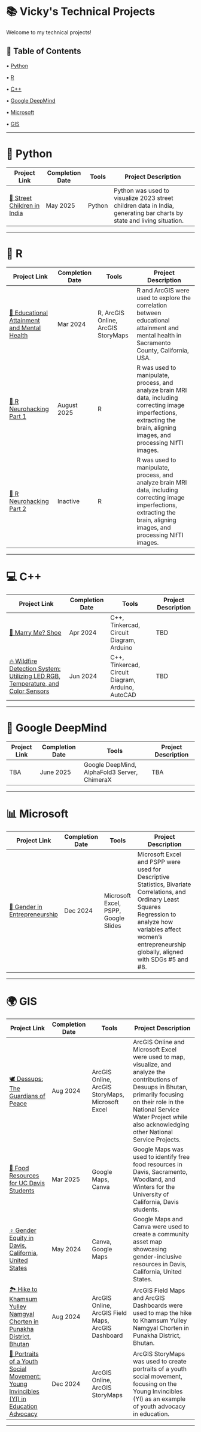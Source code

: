 # 📚 Vicky's Technical Projects
Welcome to my technical projects! <p>
## 📑 Table of Contents <br>
• [Python](https://github.com/redefiningvicky/Technical-Projects?tab=readme-ov-file#-python-)  <p>
• [R](https://github.com/redefiningvicky/Technical-Projects?tab=readme-ov-file#-python-)  <p>
• [C++](https://github.com/redefiningvicky/Technical-Projects?tab=readme-ov-file#-c-)  <p>
• [Google DeepMind](https://github.com/redefiningvicky/Technical-Projects/edit/main/README.md#-google-deepmind-)  <p>
• [Microsoft](https://github.com/redefiningvicky/Technical-Projects?tab=readme-ov-file#-microsoft-excel-)  <p> 
• [GIS](https://github.com/redefiningvicky/Technical-Projects?tab=readme-ov-file#-gis-)  <p>

---
# 🐍 Python <br>

| Project Link  | Completion Date | Tools | Project Description |
| ------------- | ------------- | ------------- | ------------- |
| [🧸 Street Children in India](https://github.com/redefiningvicky/Street-Children-in-India) | May 2025  | Python  | Python was used to visualize 2023 street children data in India, generating bar charts by state and living situation.  |

---
# 🔵 R <br>

| Project Link  | Completion Date | Tools | Project Description |
| ------------- | ------------- | ------------- | ------------- |
| [🧠 Educational Attainment and Mental Health](https://github.com/redefiningvicky/Educational-Attainment-and-Mental-Health)  | Mar 2024  | R, ArcGIS Online, ArcGIS StoryMaps  | R and ArcGIS were used to explore the correlation between educational attainment and mental health in Sacramento County, California, USA.  |
| [🔬 R Neurohacking Part 1](https://github.com/redefiningvicky/R-Neurohacking-Part-1)  | August 2025  | R  | R was used to manipulate, process, and analyze brain MRI data, including correcting image imperfections, extracting the brain, aligning images, and processing NIfTI images.  |
| [🔬 R Neurohacking Part 2](https://github.com/redefiningvicky/R-Neurohacking-Part-2)  | Inactive  | R  | R was used to manipulate, process, and analyze brain MRI data, including correcting image imperfections, extracting the brain, aligning images, and processing NIfTI images.  |

---
# 💻 C++ <br>

| Project Link  | Completion Date | Tools | Project Description |
| ------------- | ------------- | ------------- | ------------- |
| [🥿 Marry Me? Shoe](https://github.com/redefiningvicky/Marry-Me-Shoe)  | Apr 2024  | C++, Tinkercad, Circuit Diagram, Arduino  | TBD  |
| [🔥 Wildfire Detection System: Utilizing LED RGB, Temperature, and Color Sensors](https://github.com/redefiningvicky/Wildfire-Detection-System)  | Jun 2024  | C++, Tinkercad, Circuit Diagram, Arduino, AutoCAD  | TBD  |

---
# 🤖 Google DeepMind <br>

| Project Link  | Completion Date | Tools | Project Description |
| ------------- | ------------- | ------------- | ------------- |
| TBA | June 2025  | Google DeepMind, AlphaFold3 Server, ChimeraX  | TBA  |

---
# 📊 Microsoft <br>

| Project Link  | Completion Date | Tools | Project Description |
| ------------- | ------------- | ------------- | ------------- |
| [🤝 Gender in Entrepreneurship](https://github.com/redefiningvicky/Gender-in-Entrepreneurship)  | Dec 2024  | Microsoft Excel, PSPP, Google Slides  | Microsoft Excel and PSPP were used for Descriptive Statistics, Bivariate Correlations, and Ordinary Least Squares Regression to analyze how variables affect women’s entrepreneurship globally, aligned with SDGs #5 and #8.  |

---
# 🌍 GIS <br>

| Project Link  | Completion Date | Tools | Project Description |
| ------------- | ------------- | ------------- | ------------- |
| [🕊️ Dessups: The Guardians of Peace](https://github.com/redefiningvicky/Dessups-The-Guardians-of-Peace)  | Aug 2024 | ArcGIS Online, ArcGIS StoryMaps, Microsoft Excel  | ArcGIS Online and Microsoft Excel were used to map, visualize, and analyze the contributions of Desuups in Bhutan, primarily focusing on their role in the National Service Water Project while also acknowledging other National Service Projects.  |
| [🍉 Food Resources for UC Davis Students](https://github.com/redefiningvicky/Food-Resources-for-UC-Davis-Students)  | Mar 2025 | Google Maps, Canva  | Google Maps was used to identify free food resources in Davis, Sacramento, Woodland, and Winters for the University of California, Davis students. |
| [♀️ Gender Equity in Davis, California, United States](https://github.com/redefiningvicky/Gender-Equity-in-Davis)  | May 2024 | Canva, Google Maps  | Google Maps and Canva were used to create a community asset map showcasing gender-inclusive resources in Davis, California, United States.  |
| [🏞️ Hike to Khamsum Yulley Namgyal Chorten in Punakha District, Bhutan](https://github.com/redefiningvicky/Hike-to-Khamsum-Yulley-Namgyal-Chorten)  | Aug 2024 | ArcGIS Online, ArcGIS Field Maps, ArcGIS Dashboard  |  ArcGIS Field Maps and ArcGIS Dashboards were used to map the hike to Khamsum Yulley Namgyal Chorten in Punakha District, Bhutan. |
| [📢 Portraits of a Youth Social Movement: Young Invincibles (YI) in Education Advocacy](https://github.com/redefiningvicky/Portraits-of-a-Youth-Social-Movement)  | Dec 2024  | ArcGIS Online, ArcGIS StoryMaps  |  ArcGIS StoryMaps was used to create portraits of a youth social movement, focusing on the Young Invincibles (YI) as an example of youth advocacy in education. |

---

